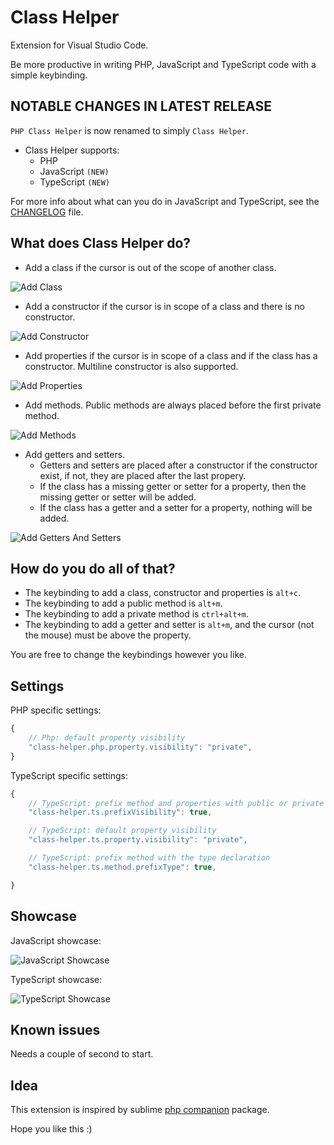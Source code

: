 # Class Helper
Extension for Visual Studio Code. 

Be more productive in writing PHP, JavaScript and TypeScript code with a simple keybinding.

## NOTABLE CHANGES IN LATEST RELEASE
`PHP Class Helper` is now renamed to simply `Class Helper`.

* Class Helper supports:
    * PHP
    * JavaScript `(NEW)`
    * TypeScript `(NEW)`


For more info about what can you do in JavaScript and TypeScript, see the [CHANGELOG](https://github.com/predragnikolic/php-class-helper/blob/master/CHANGELOG.md) file. 


## What does Class Helper do? 
* Add a class if the cursor is out of the scope of another class.

![Add Class](https://raw.githubusercontent.com/predragnikolic/php-class-helper/master/resources/gifs/class.gif)

* Add a constructor if the cursor is in scope of a class and there is no constructor.

![Add Constructor](https://raw.githubusercontent.com/predragnikolic/php-class-helper/master/resources/gifs/constructor.gif)

* Add properties if the cursor is in scope of a class and  if the class has a constructor. Multiline constructor is also supported.  

![Add Properties](https://raw.githubusercontent.com/predragnikolic/php-class-helper/master/resources/gifs/addVariables.gif)

* Add methods. Public methods are always placed before the first private method.

![Add Methods](https://raw.githubusercontent.com/predragnikolic/php-class-helper/master/resources/gifs/addMethods.gif)

* Add getters and setters.
    * Getters and setters are placed after a constructor if the constructor exist, if not, they are placed after the last propery. 
    * If the class has a missing getter or setter for a property, then the missing getter or setter will be added. 
    * If the class has a getter and a setter for a property, nothing will be added. 

![Add Getters And Setters](https://raw.githubusercontent.com/predragnikolic/php-class-helper/master/resources/gifs/addGetterAndSetter.gif)

## How do you do all of that?

* The keybinding to add a class, constructor and properties is `alt+c`.
* The keybinding to add a public method is `alt+m`.
* The keybinding to add a private method is `ctrl+alt+m`.
* The keybinding to add a getter and setter is `alt+m`, and the cursor (not the mouse) must be above the property.

You are free to change the keybindings however you like.

## Settings

PHP specific settings:
```javascript
{
    // Php: default property visibility
    "class-helper.php.property.visibility": "private",
}
```

TypeScript specific settings:
```javascript
{
    // TypeScript: prefix method and properties with public or private keywords
    "class-helper.ts.prefixVisibility": true,

    // TypeScript: default property visibility
    "class-helper.ts.property.visibility": "private",

    // TypeScript: prefix method with the type declaration
    "class-helper.ts.method.prefixType": true,

}
```

## Showcase

JavaScript showcase:

![JavaScript Showcase](https://raw.githubusercontent.com/predragnikolic/php-class-helper/master/resources/gifs/javascriptShowcase.gif)

TypeScript showcase:

![TypeScript Showcase](https://raw.githubusercontent.com/predragnikolic/php-class-helper/master/resources/gifs/typescriptShowcase.gif)


## Known issues

Needs a couple of second to start.

## Idea

This extension is inspired by sublime [php companion](https://github.com/erichard/SublimePHPCompanion) package.
 
Hope you like this :)
